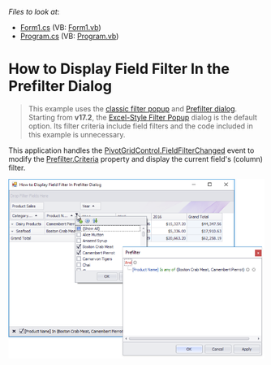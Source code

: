 <!-- default file list -->
*Files to look at*:

* [Form1.cs](./CS/Form1.cs) (VB: [Form1.vb](./VB/Form1.vb))
* [Program.cs](./CS/Program.cs) (VB: [Program.vb](./VB/Program.vb))
<!-- default file list end -->
# How to Display Field Filter In the Prefilter Dialog


> This example uses the [classic filter popup](https://docs.devexpress.com/WindowsForms/1919/controls-and-libraries/pivot-grid/data-shaping/filtering/filtering-overview) and [Prefilter dialog](https://docs.devexpress.com/WindowsForms/6226). Starting from **v17.2**, the [Excel-Style Filter Popup](https://community.devexpress.com/blogs/thinking/archive/2017/11/30/winforms-pivot-grid-excel-inspired-filter-popup-and-conditional-formatting.aspx) dialog is the default option. Its filter criteria include field filters and the code included in this example is unnecessary. 

This application handles the [PivotGridControl.FieldFilterChanged](https://docs.devexpress.com/WindowsForms/DevExpress.XtraPivotGrid.PivotGridControl.FieldFilterChanged) event to modify the [Prefilter.Criteria](https://docs.devexpress.com/WindowsForms/DevExpress.XtraPivotGrid.Prefilter.Criteria) property and display the current field's (column) filter.

![screenshot](https://github.com/DevExpress-Examples/how-to-represent-field-filters-in-the-prefilter-e1678/blob/13.1.4%2B/images/screenshot.png)